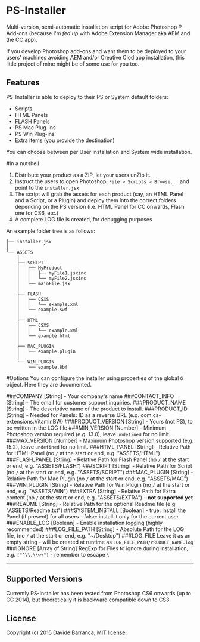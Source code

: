 PS-Installer
============

Multi-version, semi-automatic installation script for Adobe Photoshop ® Add-ons (because I'm *fed up* with Adobe Extension Manager aka AEM and the CC app).

If you develop Photoshop add-ons and want them to be deployed to your users' machines avoiding AEM and/or Creative Clod app installation, this little project of mine might be of some use for you too.

## Features

PS-Installer is able to deploy to their PS or System default folders:

- Scripts
- HTML Panels
- FLASH Panels
- PS Mac Plug-ins
- PS Win Plug-ins
- Extra items (you provide the destination)

You can choose between per User installation and System wide installation.

#In a nutshell

1. Distribute your product as a ZIP, let your users unZip it.
2. Instruct the users to open Photoshop, ```File > Scripts > Browse...``` and point to the ```installer.jsx```
3. The script will grab the assets for each product (say, an HTML Panel and a Script, or a Plugin) and deploy them into the correct folders depending on the PS version (i.e. HTML Panel for CC onwards, Flash one for CS6, etc.) 
4. A complete LOG file is created, for debugging purposes

An example folder tree is as follows:

	├── installer.jsx
	│   
	└── ASSETS
	    │
	    ├── SCRIPT
	    │   ├── MyProduct
	    │   │   ├── myFile1.jsxinc
	    │   │   └── myFile2.jsxinc
	    │   └── mainFile.jsx
	    │
	    ├── FLASH
	    │   ├── CSXS
	    │   │   └── example.xml
	    │   └── example.swf
	    │
	    ├── HTML
	    │   ├── CSXS
	    │   │   └── example.xml
	    │   └── example.html
	    │
	    ├── MAC_PLUGIN
	    │   └── example.plugin
	    │
	    └── WIN_PLUGIN
	        └── example.8bf


#Options
You can configure the installer using properties of the global ```G``` object. Here they are documented.

###COMPANY
[String] - Your company's name 
###CONTACT_INFO
[String] - The email for customer support inquiries.
###PRODUCT_NAME
[String] - The descriptive name of the product to install.
###PRODUCT_ID
[String] - Needed for Panels: ID as a reverse URL (e.g. com.cs-extensions.VitaminBW)
###PRODUCT_VERSION
[String] - Yours (not PS), to be written in the LOG file
###MIN_VERSION
[Number] - Minimum Photoshop version required (e.g. 13.0), leave ```undefined``` for no limit.
###MAX_VERSION
[Number] - Maximum Photoshop version supported (e.g. 15.2), leave ```undefined``` for no limit.
###HTML_PANEL
[String] - Relative Path for HTML Panel (no ```/``` at the start or end, e.g. "ASSETS/HTML")
###FLASH_PANEL
[String] - Relative Path for Flash Panel (no ```/``` at the start or end, e.g. "ASSETS/FLASH")
###SCRIPT
[String] - Relative Path for Script (no ```/``` at the start or end, e.g. "ASSETS/SCRIPT")
###MAC_PLUGIN
[String] - Relative Path for Mac Plugin (no ```/``` at the start or end, e.g. "ASSETS/MAC")
###WIN_PLUGIN
[String] - Relative Path for Win Plugin (no ```/``` at the start or end, e.g. "ASSETS/WIN")
###EXTRA
[String] - Relative Path for Extra content (no ```/``` at the start or end, e.g. "ASSETS/EXTRA") - **not supported yet**
###README
[String] - Relative Path for the optional Readme file (e.g. "ASSETS/Readme.txt")
###SYSTEM_INSTALL
[Boolean] - true: install the Panel (if present) for all users - false: install it only for the current user.
###ENABLE_LOG
[Boolean] - Enable installation logging (highly recommended)
###LOG_FILE_PATH
[String] - Absolute Path for the LOG file, (no ```/``` at the start or end, e.g. "~/Desktop")
###LOG_FILE
Leave it as an empty string - will be created at runtime as ```LOG_FILE_PATH/PRODUCT_NAME.log```
###IGNORE
[Array of String] RegExp for Files to ignore during installation, e.g. ```["^\\.\\w+"]``` - remember to escape ```\```

---

## Supported Versions

Currently PS-Installer has been tested from Photoshop CS6 onwards (up to CC 2014), but theoretically it is backward compatible down to CS3.

## License
Copyright (c) 2015 Davide Barranca, [MIT license](LICENSE).